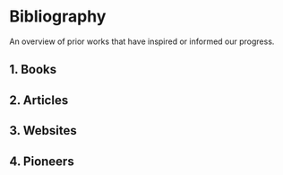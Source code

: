 # Bibliography

An overview of prior works that have inspired or informed our progress.

## 1. Books

## 2. Articles

## 3. Websites

## 4. Pioneers
